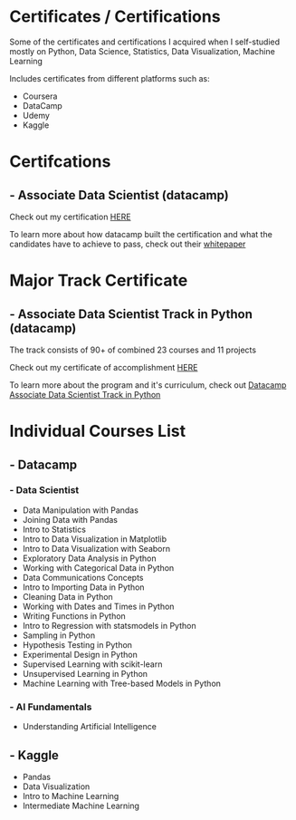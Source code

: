 # Certificates / Certifications
Some of the certificates and certifications I acquired when I self-studied mostly on Python, Data Science, Statistics, Data Visualization, Machine Learning

Includes certificates from different platforms such as:
 - Coursera
 - DataCamp
 - Udemy
 - Kaggle

# Certifcations
## - Associate Data Scientist (datacamp)
   Check out my certification [HERE](https://www.datacamp.com/certificate/DSA0015992096602) 
  
   To learn more about how datacamp built the certification and what the candidates have to achieve to pass, check out their [whitepaper](https://assets.datacamp.com/email/other/ds-certification-whitepaper.pdf)
    

# Major Track Certificate
## - Associate Data Scientist Track in Python (datacamp)
   The track consists of 90+ of combined 23 courses and 11 projects

   Check out my certificate of accomplishment [HERE](https://www.datacamp.com/completed/statement-of-accomplishment/track/6b67cb8416b7d6ce7fa0a6bbb26246e8524fcf10) 

   To learn more about the program and it's curriculum, check out [Datacamp Associate Data Scientist Track in Python](https://www.datacamp.com/tracks/associate-data-scientist-in-python)

# Individual Courses List
## - Datacamp
### - Data Scientist
   - Data Manipulation with Pandas
   - Joining Data with Pandas
   - Intro to Statistics
   - Intro to Data Visualization in Matplotlib
   - Intro to Data Visualization with Seaborn
   - Exploratory Data Analysis in Python
   - Working with Categorical Data in Python
   - Data Communications Concepts
   - Intro to Importing Data in Python
   - Cleaning Data in Python
   - Working with Dates and Times in Python
   - Writing Functions in Python
   - Intro to Regression with statsmodels in Python
   - Sampling in Python
   - Hypothesis Testing in Python
   - Experimental Design in Python
   - Supervised Learning with scikit-learn
   - Unsupervised Learning in Python
   - Machine Learning with Tree-based Models in Python
### - AI Fundamentals
   - Understanding Artificial Intelligence

## - Kaggle
   - Pandas
   - Data Visualization
   - Intro to Machine Learning
   - Intermediate Machine Learning
